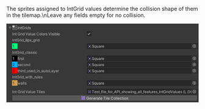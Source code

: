 The sprites assigned to IntGrid values determine the collision shape of them in the tilemap.\nLeave any fields empty for no collision.

![Section](../../images/unity/inspector/IntGrids.png)